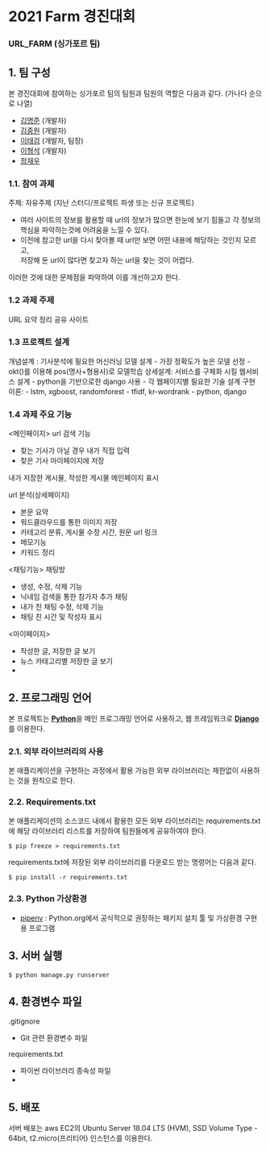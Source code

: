 # 2021 Farm 경진대회
### URL_FARM (싱가포르 팀)


## 1. 팀 구성

본 경진대회에 참여하는 싱가포르 팀의 팀원과 팀원의 역할은 다음과 같다. (가나다 순으로 나열)

- [김명준](https://github.com/audwns227) (개발자)
- [김중원](https://github.com/jw0293) (개발자)
- [이태검](https://github.com/LeeTaeGeom) (개발자, 팀장)
- [이형석](https://github.com/lhs961021) (개발자)
- [정재우](개발자)

### 1.1. 참여 과제

주제: 자유주제 (지난 스터디/프로젝트 파생 또는 신규 프로젝트)<br>
- 여러 사이트의 정보를 활용할 때 url의 정보가 많으면 한눈에 보기 힘들고 각 정보의 핵심을 파악하는것에 어려움을 느낄 수 있다.<br>
- 이전에 참고한 url을 다시 찾아볼 때 url만 보면 어떤 내용에 해당하는 것인지 모르고,<br> 
저장해 둔 url이 많다면 찾고자 하는 url을 찾는 것이 어렵다.<br>

이러한 것에 대한 문제점을 파악하여 이를 개선하고자 한다. 

### 1.2 과제 주제

URL 요약 정리 공유 사이트

### 1.3 프로젝트 설계

개념설계 : 
   기사분석에 필요한 머신러닝 모델 설계
      - 가장 정확도가 높은 모델 선정
      - okt()를 이용해 pos(명사+형용사)로 모델학습
상세설계:
   서비스를 구체화 시킬 웹서비스 설계
      - python을 기반으로한 django 사용
      - 각 웹페이지별 필요한 기술 설계
구현 이론:
      - lstm, xgboost, randomforest
      - tfidf, kr-wordrank
      - python, django
      
### 1.4 과제 주요 기능

<메인페이지>
url 검색 기능
- 찾는 기사가 아닐 경우 내가 직접 입력
- 찾은 기사 마이페이지에 저장

내가 저장한 게시물, 작성한 게시물 메인페이지 표시

url 분석(상세페이지)
- 본문 요약
- 워드클라우드를 통한 이미지 저장
- 카테고리 분류, 게시물 수정 시간, 원문 url 링크 
- 메모기능
- 키워드 정리

<채팅기능>
채팅방
- 생성, 수정, 삭제 기능
- 닉네임 검색을 통한 참가자 추가
채팅
- 내가 친 채팅 수정, 삭제 기능
- 채팅 친 시간 및 작성자 표시 

<마이페이지>
- 작성한 글, 저장한 글 보기 
- 뉴스 카테고리별 저장한 글 보기
- 
## 2. 프로그래밍 언어

본 프로젝트는
[**Python**](https://www.python.org)을 메인 프로그래밍 언어로 사용하고, 
웹 프레임워크로 [**Django**](https://www.djangoproject.com)를 이용한다.

### 2.1. 외부 라이브러리의 사용

본 애플리케이션을 구현하는 과정에서 활용 가능한 외부 라이브러리는 제한없이 사용하는 것을 원칙으로 한다.

### 2.2. Requirements.txt

본 애플리케이션의 소스코드 내에서 활용한 모든 외부 라이브러리는 requirements.txt에 해당 라이브러리 리스트를 저장하여 팀원들에게 공유하여야 한다.
```
$ pip freeze > requirements.txt
```
requirements.txt에 저장된 외부 라이브러리를 다운로드 받는 명령어는 다음과 같다.
```
$ pip install -r requirements.txt
```

### 2.3. Python 가상환경
- [pipenv](https://github.com/pypa/pipenv) :  Python.org에서 공식적으로 권장하는 패키지 설치 툴 및 가상환경 구현용 프로그램

## 3. 서버 실행
```
$ python manage.py runserver 
```
## 4. 환경변수 파일

.gitignore

- Git 관련 환경변수 파일

requirements.txt

- 파이썬 라이브러리 종속성 파일
- 
## 5. 배포

서버 배포는 aws EC2의 Ubuntu Server 18.04 LTS (HVM), SSD Volume Type - 64bit, t2.micro(프리티어) 인스턴스를 이용한다. 
